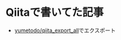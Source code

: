 Qiitaで書いてた記事
===================

* [yumetodo/qiita_export_all](https://github.com/yumetodo/qiita_export_all)でエクスポート

